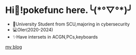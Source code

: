 # Hi👋!pokefunc here.╰(\*°▽°\*)╯

- 📖University Student from SCU,majoring in cybersecurity
- 💻OIer(2020-2024)
- ✨Have intersets in ACGN,PCs,keyboards

[my blog](https://pokefunc.xyz)

<!--
**pokefunc/pokefunc** is a ✨ _special_ ✨ repository because its `README.md` (this file) appears on your GitHub profile.

Here are some ideas to get you started:

- 🔭 I’m currently working on ...
- 🌱 I’m currently learning ...
- 👯 I’m looking to collaborate on ...
- 🤔 I’m looking for help with ...
- 💬 Ask me about ...
- 📫 How to reach me: ...
- 😄 Pronouns: ...
- ⚡ Fun fact: ...
-->

